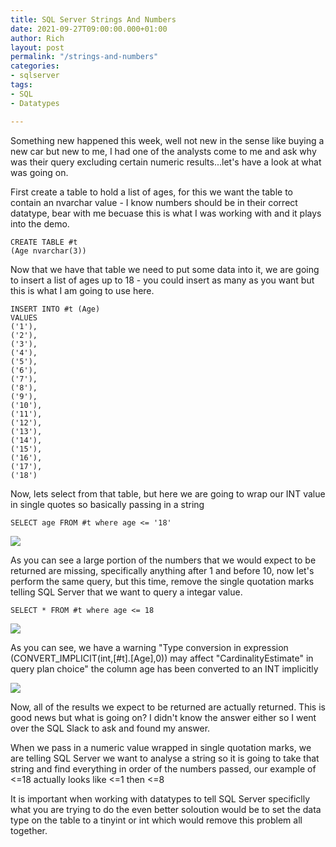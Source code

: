 ```yaml
---
title: SQL Server Strings And Numbers
date: 2021-09-27T09:00:00.000+01:00
author: Rich
layout: post
permalink: "/strings-and-numbers"
categories:
- sqlserver
tags:
- SQL
- Datatypes

---
```

Something new happened this week, well not new in the sense like buying a new car but new to me, I had one of the analysts come to me and ask why was their query excluding certain numeric results...let's have a look at what was going on.

First create a table to hold a list of ages, for this we want the table to contain an nvarchar value - I know numbers should be in their correct datatype, bear with me becuase this is what I was working with and it plays into the demo. 

```
CREATE TABLE #t 
(Age nvarchar(3))
```
Now that we have that table we need to put some data into it, we are going to insert a list of ages up to 18 - you could insert as many as you want but this is what I am going to use here. 

```
INSERT INTO #t (Age)
VALUES
('1'),
('2'),
('3'),
('4'),
('5'),
('6'),
('7'),
('8'),
('9'),
('10'),
('11'),
('12'),
('13'),
('14'),
('15'),
('16'),
('17'),
('18')
```

Now, lets select from that table, but here we are going to wrap our INT value in single quotes so basically passing in a string 

```
SELECT age FROM #t where age <= '18'
```

![](/img/excluded-ages.png)

As you can see a large portion of the numbers that we would expect to be returned are missing, specifically anything after 1 and before 10, now let's perform the same query, but this time, remove the single quotation marks telling SQL Server that we want to query a integar value. 

```
SELECT * FROM #t where age <= 18
```

![](/img/execplan-age.png)

As you can see, we have a warning "Type conversion in expression (CONVERT_IMPLICIT(int,[#t].[Age],0)) may affect "CardinalityEstimate" in query plan choice" the column age has been converted to an INT implicitly

![](/img/all-ages.png)

Now, all of the results we expect to be returned are actually returned. This is good news but what is going on? I didn't know the answer either so I went over the SQL Slack to ask and found my answer.

When we pass in a numeric value wrapped in single quotation marks, we are telling SQL Server we want to analyse a string so it is going to take that string and find everything in order of the numbers passed, our example of <=18 actually looks like <=1 then <=8

It is important when working with datatypes to tell SQL Server specificlly what you are trying to do the even better soloution would be to set the data type on the table to a tinyint or int which would remove this problem all together.